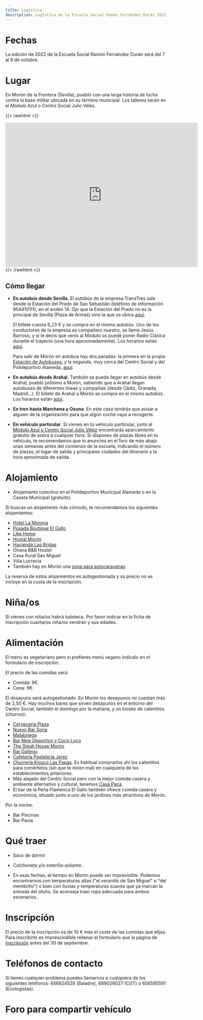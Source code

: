 ```yaml
---
title: Logística
description: Logística de la Escuela Social Ramón Fernández Durán 2021
---
```


# Fechas

La edición de 2022 de la Escuela Social Ramón Fernández Durán será del 7 al 9 de octubre.

# Lugar

En Morón de la Frontera (Sevilla), pueblo con una larga historia de lucha contra la base militar ubicada en su término municipal. Los talleres serán en el Módulo Azul o Centro Social Julio Vélez.

{{< rawhtml >}}
<iframe src="https://www.google.com/maps/embed?pb=!1m14!1m8!1m3!1d502.26561499523825!2d-5.4603573!3d37.1203313!3m2!1i1024!2i768!4f13.1!3m3!1m2!1s0xd0d6181c2e3736f%3A0x1a31dc59473e605a!2sTeatro%20del%20Buf%C3%B3n!5e1!3m2!1ses!2ses!4v1659646425649!5m2!1ses!2ses" width="600" height="450" style="border:0;" allowfullscreen="" loading="lazy" referrerpolicy="no-referrer-when-downgrade"></iframe>
{{< /rawhtml >}}

## Cómo llegar

- **En autobús desde Sevilla**. El autobús de la empresa TransTres sale desde la Estación del Prado de San Sebastián (teléfono de información 954410111), en el andén 14. Ojo que la Estación del Prado no es la principal de Sevilla (Plaza de Armas) sino la que se ubica [aquí](https://goo.gl/maps/2CJK9KuncT8pSkYW6).

  El billete cuesta 6,23 € y se compra en el mismo autobús. Uno de los conductores de la empresa es compañero nuestro, se llama Jesús Barroso, y si le decís que venís al Módulo os puede poner Radio Clásica durante el trayecto (una hora aproximadamente). Los horarios están [aquí](http://transtres.es/MORON-SEVILLA.html).

  Para salir de Morón en autobús hay dos paradas: la primera en la propia [Estación de Autobuses](https://goo.gl/maps/PD5Y3cJ4RhZLRQqz6), y la segunda, muy cerca del Centro Social y del Polideportivo Alameda, [aquí](https://goo.gl/maps/SXwZuAsySahbHYSk8). 

- **En autobús desde Arahal**. También se puede llegar en autobús desde Arahal, pueblo próximo a Morón, sabiendo que a Arahal llegan autobuses de diferentes líneas y compañías (desde Cádiz, Granada, Madrid...). El billete de Arahal a Morón se compra en el mismo autobús. Los horarios están [aquí](http://transtres.es/ARAHAL.html).

- **En tren hasta Marchena y Osuna**. En este caso tendrás que avisar a alguien de la organización para que algún coche vaya a recogerte.

- **En vehículo particular**. Si vienes en tu vehículo particular, junto al [Módulo Azul o Centro Social Julio Vélez](https://www.google.com/maps/place/Teatro+del+Buf%C3%B3n/@37.1205788,-5.4606692,19z/data=!4m5!3m4!1s0xd0d6181c2e3736f:0x1a31dc59473e605a!8m2!3d37.1203384!4d-5.4604165) encontrarás aparcamiento gratuito de sobra a cualquier hora. Si dispones de plazas libres en tu vehículo, te recomendamos que lo anuncies en el foro de más abajo unas semanas antes del comienzo de la escuela, indicando el número de plazas, el lugar de salida y principales ciudades del itinerario y la hora aproximada de salida.

# Alojamiento

- Alojamiento colectivo en el Polideportivo Municipal Alameda o en la Caseta Municipal (gratuito).

Si buscas un alojamiento más cómodo, te recomendamos los siguientes alojamientos: 

- [Hotel La Morona](https://www.facebook.com/lamoronahotel/)
- [Posada Boutique El Gallo](https://posadadelgallo.com)
- [Like Home](https://mariacf96.wixsite.com/apartamentolikehome)
- [Hostal Morón](http://www.destinosevillarural.com/en/resources/760/hostal-moron)
- [Hacienda Las Bridas](http://www.destinosevillarural.com/es/recursos/1440/hacienda-las-bridas)
- Olvera B&B Hostel​​​​​​​
- Casa Rural San Miguel
- Villa Lucrecia
- También hay en Morón una [zona para autocaravanas](https://goo.gl/maps/1beadozxXoeQqSij6)

La reserva de estos alojamientos es autogestionada y su precio no se incluye en la cuota de la inscripción.

# Niña/os

Si vienes con niña/os habrá ludoteca. Por favor indicar en la ficha de inscripción cuanta/os niña/os vendrán y sus edades.

# Alimentación

El menú es vegetariano pero si prefieres menú vegano indícalo en el formulario de inscripción.

El precio de las comidas será:

- Comida: 9€.
- Cena: 9€.
  
El desayuno será autogestionado. En Morón los desayunos no cuestan más de 2,50 €. Hay muchos bares que sirven desayunos en el entorno del Centro Social, también el domingo por la mañana, y un kiosko de calentitos (churros):

- [Cervecería Plaza](https://goo.gl/maps/stbbkxVA5imRDDr67)
- [Nuevo Bar Soria](https://goo.gl/maps/h5JZ9yxw4g7SXMSTA)
- [Malabriega](https://goo.gl/maps/h5JZ9yxw4g7SXMSTA)
- ​​​​​​[​Bar New Deportivo y Coco Loco](https://goo.gl/maps/FfmDyfxFMGr3AU1M9)
- [The Steak House Morón](https://goo.gl/maps/A8QdEK2GZYVqHFfcA)
- [Bar Gallego](https://goo.gl/maps/Chu6Svqd1onWdHS86)
- [Cafetería Pastelería Jerez](https://goo.gl/maps/eV3bs7RLQnxwVoim9)
- [Churrería Kiosco Las Papas](https://goo.gl/maps/VrmVGiGVq51cC8uR7). Es habitual comprarlos ahí los calentitos para comértelos (sin que te miren mal) en cualquiera de los establecimientos anteriores.
- Más alejado del Centro Social pero con la mejor comida casera y ambiente alternativo y cultural, tenemos [Casa Paca](https://www.agenda-atalaya.com/de-en-casa-paca/).
- El bar de la Peña Flamenca El Gallo también ofrece comida casera y económica, situado junto a uno de los jardines más atractivos de Morón.

Por la noche:

- Bar Piscinas
- Bar Pavía

# Qué traer

- Saco de dormir

- Colchoneta y/o esterilla-aislante.

- En esas fechas, el tiempo en Morón puede ser imprevisible. Podemos encontrarnos con temperaturas altas ("el veranillo de San Miguel" o "del membrillo") o bien con lluvias y temperaturas suaves que ya marcan la entrada del otoño. Se aconseja traer ropa adecuada para ambos escenarios.

# Inscripción

El precio de la inscripción es de 10 € más el coste de las comidas que elijas. Para inscribirte es imprescindible rellenar el formulario que la página de [inscripción](../inscripcion) antes del 30 de septiembre.

# Teléfonos de contacto

Si tienes cualquier problema puedes llamarnos a cualquiera de los siguientes teléfonos: 656624528 (Baladre), 689026027 (CGT) o 656595591 (Ecologistas).

# Foro para compartir vehículo